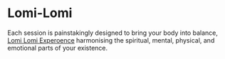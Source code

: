 # Lomi-Lomi
Each session is painstakingly designed to bring your body into balance, [Lomi Lomi Experoence](https://www.lomilomiexperience.com) harmonising the spiritual, mental, physical, and emotional parts of your existence. 
